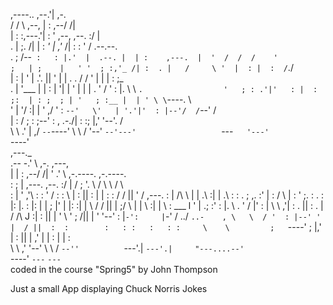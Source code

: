   ,----..        ,--.'|                              ,-.                           
 /   /   \    ,--,  | :                          ,--/ /|                           
|   :     :,---.'|  : '         ,--,           ,--. :/ |                           
.   |  ;. /|   | : _' |       ,'_ /|           :  : ' /  .--.--.                   
.   ; /--` :   : |.'  |  .--. |  | :    ,---.  |  '  /  /  /    '                  
;   | ;    |   ' '  ; :,'_ /| :  . |   /     \ '  |  : |  :  /`./                  
|   : |    '   |  .'. ||  ' | |  . .  /    / ' |  |   \|  :  ;_                    
.   | '___ |   | :  | '|  | ' |  | | .    ' /  '  : |. \\  \    `.                 
'   ; : .'|'   : |  : ;:  | : ;  ; | '   ; :__ |  | ' \ \`----.   \                
'   | '/  :|   | '  ,/ '  :  `--'   \'   | '.'|'  : |--'/  /`--'  /                
|   :    / ;   : ;--'  :  ,      .-./|   :    :;  |,'  '--'.     /                 
 \   \ .'  |   ,/       `--`----'     \   \  / '--'      `--'---'                  
  `---`    '---'                       `----'                                      
         ,---._                                                                    
       .-- -.' \                 ,-.              ,---,                            
       |    |   :            ,--/ /|             '  .' \      ,-.----.  ,-.----.   
       :    ;   |   ,---.  ,--. :/ |            /  ;    '.    \    /  \ \    /  \  
       :        |  '   ,'\ :  : ' /            :  :       \   |   :    ||   :    | 
       |    :   : /   /   ||  '  /      ,---.  :  |   /\   \  |   | .\ :|   | .\ : 
       :         .   ; ,. :'  |  :     /     \ |  :  ' ;.   : .   : |: |.   : |: | 
       |    ;   |'   | |: :|  |   \   /    /  ||  |  ;/  \   \|   |  \ :|   |  \ : 
   ___ l         '   | .; :'  : |. \ .    ' / |'  :  | \  \ ,'|   : .  ||   : .  | 
 /    /\    J   :|   :    ||  | ' \ \'   ;   /||  |  '  '--'  :     |`-':     |`-' 
/  ../  `..-    , \   \  / '  : |--' '   |  / ||  :  :        :   : :   :   : :    
\    \         ;   `----'  ;  |,'    |   :    ||  | ,'        |   | :   |   | :    
 \    \      ,'            '--'       \   \  / `--''          `---'.|   `---'.|    
  "---....--'                          `----'                   `---`     `---`    
coded in the course "Spring5" by John Thompson

Just a small App displaying Chuck Norris Jokes
